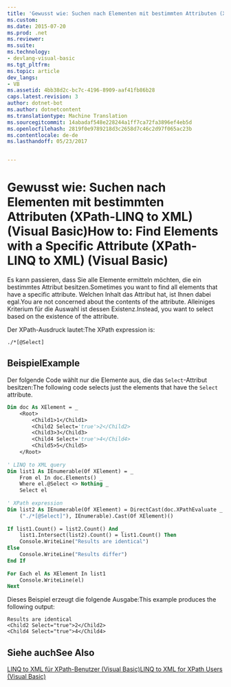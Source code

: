 ```yaml
---
title: 'Gewusst wie: Suchen nach Elementen mit bestimmten Attributen (XPath-LINQ to XML) (Visual Basic) | Microsoft-Dokumentation'
ms.custom: 
ms.date: 2015-07-20
ms.prod: .net
ms.reviewer: 
ms.suite: 
ms.technology:
- devlang-visual-basic
ms.tgt_pltfrm: 
ms.topic: article
dev_langs:
- VB
ms.assetid: 4bb38d2c-bc7c-4196-8909-aaf41fb86b28
caps.latest.revision: 3
author: dotnet-bot
ms.author: dotnetcontent
ms.translationtype: Machine Translation
ms.sourcegitcommit: 14abadaf548e228244a1ff7ca72fa3896ef4eb5d
ms.openlocfilehash: 2819f0e9789218d3c2658d7c46c2d97f065ac23b
ms.contentlocale: de-de
ms.lasthandoff: 05/23/2017


---
```

# <a name="how-to-find-elements-with-a-specific-attribute-xpath-linq-to-xml-visual-basic"></a><span data-ttu-id="8a27f-102">Gewusst wie: Suchen nach Elementen mit bestimmten Attributen (XPath-LINQ to XML) (Visual Basic)</span><span class="sxs-lookup"><span data-stu-id="8a27f-102">How to: Find Elements with a Specific Attribute (XPath-LINQ to XML) (Visual Basic)</span></span>
<span data-ttu-id="8a27f-103">Es kann passieren, dass Sie alle Elemente ermitteln möchten, die ein bestimmtes Attribut besitzen.</span><span class="sxs-lookup"><span data-stu-id="8a27f-103">Sometimes you want to find all elements that have a specific attribute.</span></span> <span data-ttu-id="8a27f-104">Welchen Inhalt das Attribut hat, ist Ihnen dabei egal.</span><span class="sxs-lookup"><span data-stu-id="8a27f-104">You are not concerned about the contents of the attribute.</span></span> <span data-ttu-id="8a27f-105">Alleiniges Kriterium für die Auswahl ist dessen Existenz.</span><span class="sxs-lookup"><span data-stu-id="8a27f-105">Instead, you want to select based on the existence of the attribute.</span></span>  
  
 <span data-ttu-id="8a27f-106">Der XPath-Ausdruck lautet:</span><span class="sxs-lookup"><span data-stu-id="8a27f-106">The XPath expression is:</span></span>  
  
 `./*[@Select]`  
  
## <a name="example"></a><span data-ttu-id="8a27f-107">Beispiel</span><span class="sxs-lookup"><span data-stu-id="8a27f-107">Example</span></span>  
 <span data-ttu-id="8a27f-108">Der folgende Code wählt nur die Elemente aus, die das `Select`-Attribut besitzen:</span><span class="sxs-lookup"><span data-stu-id="8a27f-108">The following code selects just the elements that have the `Select` attribute.</span></span>  
  
```vb  
Dim doc As XElement = _   
    <Root>  
        <Child1>1</Child1>  
        <Child2 Select='true'>2</Child2>  
        <Child3>3</Child3>  
        <Child4 Select='true'>4</Child4>  
        <Child5>5</Child5>  
    </Root>  
  
' LINQ to XML query  
Dim list1 As IEnumerable(Of XElement) = _  
    From el In doc.Elements() _  
    Where el.@Select <> Nothing _  
    Select el  
  
' XPath expression  
Dim list2 As IEnumerable(Of XElement) = DirectCast(doc.XPathEvaluate _  
    ("./*[@Select]"), IEnumerable).Cast(Of XElement)()  
  
If list1.Count() = list2.Count() And _  
    list1.Intersect(list2).Count() = list1.Count() Then  
    Console.WriteLine("Results are identical")  
Else  
    Console.WriteLine("Results differ")  
End If  
  
For Each el As XElement In list1  
    Console.WriteLine(el)  
Next  
```  
  
 <span data-ttu-id="8a27f-109">Dieses Beispiel erzeugt die folgende Ausgabe:</span><span class="sxs-lookup"><span data-stu-id="8a27f-109">This example produces the following output:</span></span>  
  
```  
Results are identical  
<Child2 Select="true">2</Child2>  
<Child4 Select="true">4</Child4>  
```  
  
## <a name="see-also"></a><span data-ttu-id="8a27f-110">Siehe auch</span><span class="sxs-lookup"><span data-stu-id="8a27f-110">See Also</span></span>  
 [<span data-ttu-id="8a27f-111">LINQ to XML für XPath-Benutzer (Visual Basic)</span><span class="sxs-lookup"><span data-stu-id="8a27f-111">LINQ to XML for XPath Users (Visual Basic)</span></span>](../../../../visual-basic/programming-guide/concepts/linq/linq-to-xml-for-xpath-users.md)

